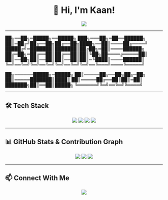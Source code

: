 <!-- Profil Başlığı -->
<h1 align="center">👋 Hi, I'm Kaan! </h1>
<p align="center">
  <img src="https://readme-typing-svg.herokuapp.com?color=%2336BCF7&size=24&center=true&vCenter=true&lines=Electrical+%26+Electronics+Engineer;Game+Developer;Android+App+Developer;Arduino+%26+Tech+Enthusiast" />
</p>

---

██╗══██╗═█████╗══█████╗ ███╗═══██╗═██══██████╗
██║═██╔╝██╔══██╗██╔══██╗████╗══██║════██╔════╝
█████╔╝═███████║███████║██╔██╗═██║════██████╗
██╔═██╗═██╔══██║██╔══██║██║╚██╗██════╔═════██║
██║══██╗██║══██║██║══██║██║═╚████║════██████║
╚═╝══╚═╝╚═╝══╚═╝╚═╝══╚═╝╚═╝══╚═══╝════╚═════╝


██╗══════█████╗═█████╗
██║═════██╔══██╗██╔═██╗
██║═════███████║████║
██║═════██╔══██║██║═██║
███████╗██║══██║█████╗
╚══════╝╚═╝══╚═╝╚════╝

---

## 🛠️ Tech Stack
<p align="center">
  <img src="https://img.shields.io/badge/Java-ED8B00?style=for-the-badge&logo=java&logoColor=white" />
  <img src="https://img.shields.io/badge/Python-3776AB?style=for-the-badge&logo=python&logoColor=white" />
  <img src="https://img.shields.io/badge/C-A8B9CC?style=for-the-badge&logo=c&logoColor=white" />
  <img src="https://img.shields.io/badge/GDScript-478CBF?style=for-the-badge&logo=godot-engine&logoColor=white" />
</p>

---

## 📊 GitHub Stats & Contribution Graph
<p align="center">
  <img src="https://github-readme-stats.vercel.app/api?username=KaanAlper&show_icons=true&theme=radical" />
  <img src="https://github-readme-streak-stats.herokuapp.com/?user=KaanAlper&theme=radical" />
  <img src="https://github-readme-activity-graph.cyclic.app/graph?username=KaanAlper&theme=github-dark&hide_border=true" />
</p>

---

## 📫 Connect With Me
<p align="center">
  <a href="https://anilist.co/user/KaanAlper/">
    <img src="https://img.shields.io/badge/AniList-02A9FF?style=for-the-badge&logo=anilist&logoColor=white" />
  </a>
</p>

